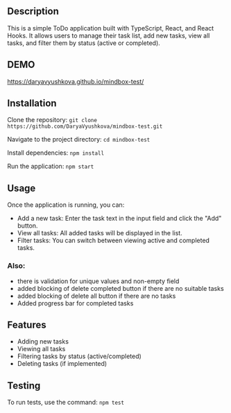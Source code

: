 ## Description

This is a simple ToDo application built with TypeScript, React, and React Hooks. It allows users to manage their task list, add new tasks, view all tasks, and filter them by status (active or completed).

## DEMO
https://daryavyushkova.github.io/mindbox-test/

## Installation
Clone the repository:
`git clone https://github.com/DaryaVyushkova/mindbox-test.git`

Navigate to the project directory:
`cd mindbox-test`

Install dependencies:
`npm install`

Run the application:
`npm start`

## Usage
Once the application is running, you can:

- Add a new task: Enter the task text in the input field and click the "Add" button.
- View all tasks: All added tasks will be displayed in the list.
- Filter tasks: You can switch between viewing active and completed tasks.
### Also:
- there is validation for unique values and non-empty field
- added blocking of delete completed button if there are no suitable tasks
- added blocking of delete all button if there are no tasks
- Added progress bar for completed tasks
## Features
- Adding new tasks
- Viewing all tasks
- Filtering tasks by status (active/completed)
- Deleting tasks (if implemented)


## Testing
To run tests, use the command:
```npm test```
